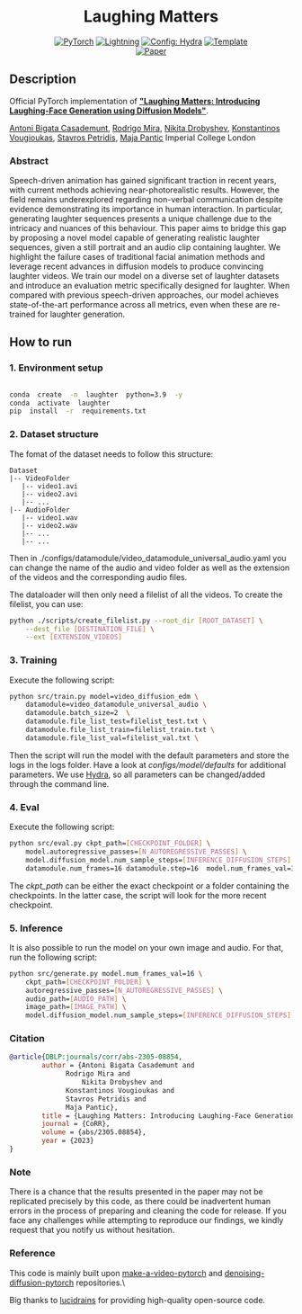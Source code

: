 <div align="center">

# Laughing Matters

<a href="https://pytorch.org/get-started/locally/"><img alt="PyTorch" src="https://img.shields.io/badge/PyTorch-ee4c2c?logo=pytorch&logoColor=white"></a>
<a href="https://pytorchlightning.ai/"><img alt="Lightning" src="https://img.shields.io/badge/-Lightning-792ee5?logo=pytorchlightning&logoColor=white"></a>
<a href="https://hydra.cc/"><img alt="Config: Hydra" src="https://img.shields.io/badge/Config-Hydra-89b8cd"></a>
<a href="https://github.com/ashleve/lightning-hydra-template"><img alt="Template" src="https://img.shields.io/badge/-Lightning--Hydra--Template-017F2F?style=flat&logo=github&labelColor=gray"></a><br>
[![Paper](http://img.shields.io/badge/paper-arxiv.2305.08854-B31B1B.svg)](https://arxiv.org/abs/2305.08854)
</div>

## Description

Official PyTorch implementation of **["Laughing Matters: Introducing Laughing-Face Generation using Diffusion Models"](https://sites.google.com/view/laughing-matters)**.

[Antoni Bigata Casademunt](https://scholar.google.com/citations?user=LuIdiV8AAAAJ&hl=en&oi=ao),
[Rodrigo Mira](https://scholar.google.com/citations?user=08YfKjcAAAAJ&hl=es&oi=ao),
[Nikita Drobyshev](https://scholar.google.com/citations?user=itNst7wAAAAJ&hl=en),
[Konstantinos Vougioukas](https://scholar.google.co.uk/citations?user=WwLpK44AAAAJ&hl=en),
[Stavros Petridis](https://scholar.google.co.uk/citations?user=6v-UKEMAAAAJ&hl=en),
[Maja Pantic](https://scholar.google.co.uk/citations?user=ygpxbK8AAAAJ&hl=en)
Imperial College London

### Abstract
Speech-driven animation has gained significant traction in recent years, with current methods achieving near-photorealistic results. However, the field remains underexplored regarding non-verbal communication despite evidence demonstrating its importance in human interaction. In particular, generating laughter sequences presents a unique challenge due to the intricacy and nuances of this behaviour. This paper aims to bridge this gap by proposing a novel model capable of generating realistic laughter sequences, given a still portrait and an audio clip containing laughter. We highlight the failure cases of traditional facial animation methods and leverage recent advances in diffusion models to produce convincing laughter videos. We train our model on a diverse set of laughter datasets and introduce an evaluation metric specifically designed for laughter. When compared with previous speech-driven approaches, our model achieves state-of-the-art performance across all metrics, even when these are re-trained for laughter generation.

## How to run

### 1. Environment setup

```bash

conda  create  -n  laughter  python=3.9  -y
conda  activate  laughter
pip  install  -r  requirements.txt

```

### 2. Dataset structure

 The fomat of the dataset needs to follow this structure:
 ```
Dataset
|-- VideoFolder
    |-- video1.avi
    |-- video2.avi
    |-- ...
|-- AudioFolder
    |-- video1.wav
    |-- video2.wav
    |-- ...
    |-- ...
```
Then in ./configs/datamodule/video_datamodule_universal_audio.yaml you can change the name of the audio and video folder as well as the extension of the videos and the corresponding audio files.

The dataloader will then only need a filelist of all the videos. To create the filelist, you can use:
```bash
python ./scripts/create_filelist.py --root_dir [ROOT_DATASET] \
	--dest_file [DESTINATION_FILE] \
	--ext [EXTENSION_VIDEOS]
```

### 3. Training

Execute the following script:

```bash
python src/train.py model=video_diffusion_edm \
	datamodule=video_datamodule_universal_audio \
	datamodule.batch_size=2  \
	datamodule.file_list_test=filelist_test.txt \ 
	datamodule.file_list_train=filelist_train.txt \
	datamodule.file_list_val=filelist_val.txt \
```

Then the script will run the model with the default parameters and store the logs in the logs folder. 
Have a look at *configs/model/defaults* for additional parameters.
We use [Hydra](https://hydra.cc/), so all parameters can be changed/added through the command line.

### 4. Eval

Execute the following script:

```bash
python src/eval.py ckpt_path=[CHECKPOINT_FOLDER] \
	model.autoregressive_passes=[N_AUTOREGRESSIVE_PASSES] \
	model.diffusion_model.num_sample_steps=[INFERENCE_DIFFUSION_STEPS] \
	datamodule.num_frames=16 datamodule.step=16  model.num_frames_val=16
```
The *ckpt_path* can be either the exact checkpoint or a folder containing the checkpoints. In the latter case, the script will look for the more recent checkpoint.

### 5. Inference

It is also possible to run the model on your own image and audio. For that, run the following script:

```bash
python src/generate.py model.num_frames_val=16 \
	ckpt_path=[CHECKPOINT_FOLDER] \
	autoregressive_passes=[N_AUTOREGRESSIVE_PASSES] \
	audio_path=[AUDIO_PATH] \
	image_path=[IMAGE_PATH] \
	model.diffusion_model.num_sample_steps=[INFERENCE_DIFFUSION_STEPS] \
```

 

### Citation

```bibtex
@article{DBLP:journals/corr/abs-2305-08854,
		author = {Antoni Bigata Casademunt and
			  Rodrigo Mira and
		          Nikita Drobyshev and
			  Konstantinos Vougioukas and
			  Stavros Petridis and
			  Maja Pantic},
		title = {Laughing Matters: Introducing Laughing-Face Generation using Diffusion Models},
		journal = {CoRR},
		volume = {abs/2305.08854},
		year = {2023}
}
```

  

### Note

  

There is a chance that the results presented in the paper may not be replicated precisely by this code, as there could be inadvertent human errors in the process of preparing and cleaning the code for release. If you face any challenges while attempting to reproduce our findings, we kindly request that you notify us without hesitation.

  

### Reference

This code is mainly built upon [make-a-video-pytorch](https://github.com/lucidrains/make-a-video-pytorch) and [denoising-diffusion-pytorch](https://github.com/lucidrains/denoising-diffusion-pytorch) repositories.\

Big thanks to [lucidrains](https://github.com/lucidrains) for providing high-quality open-source code.
